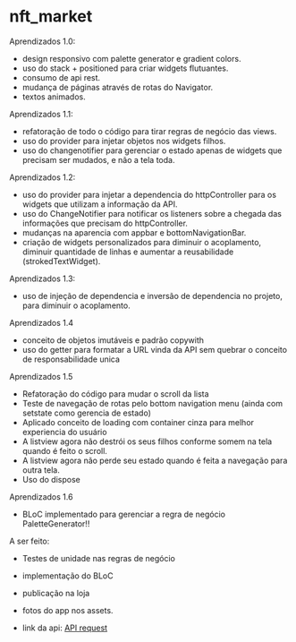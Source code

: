 # nft_market

Aprendizados 1.0:
- design responsivo com palette generator e gradient colors.
- uso do stack + positioned para criar widgets flutuantes.
- consumo de api rest.
- mudança de páginas através de rotas do Navigator.
- textos animados.


Aprendizados 1.1:
- refatoração de todo o código para tirar regras de negócio das views.
- uso do provider para injetar objetos nos widgets filhos.
- uso do changenotifier para gerenciar o estado apenas de widgets que precisam ser mudados, e não a tela toda.

Aprendizados 1.2:
- uso do provider para injetar a dependencia do httpController para os widgets que utilizam a informação da API.
- uso do ChangeNotifier para notificar os listeners sobre a chegada das informações que precisam do httpController.
- mudanças na aparencia com appbar e bottomNavigationBar.
- criação de widgets personalizados para diminuir o acoplamento, diminuir quantidade de linhas e aumentar a reusabilidade (strokedTextWidget).

Aprendizados 1.3:
- uso de injeção de dependencia e inversão de dependencia no projeto, para diminuir o acoplamento.

Aprendizados 1.4
- conceito de objetos imutáveis e padrão copywith
- uso do getter para formatar a URL vinda da API sem quebrar o conceito de responsabilidade unica

Aprendizados 1.5
- Refatoração do código para mudar o scroll da lista
- Teste de navegação de rotas pelo bottom navigation menu (ainda com setstate como gerencia de estado)
- Aplicado conceito de loading com container cinza para melhor experiencia do usuário
- A listview agora não destrói os seus filhos conforme somem na tela quando é feito o scroll.
- A listview agora não perde seu estado quando é feita a navegação para outra tela.
- Uso do dispose

Aprendizados 1.6
- BLoC implementado para gerenciar a regra de negócio PaletteGenerator!!

A ser feito:
- Testes de unidade nas regras de negócio
- implementação do BLoC
- publicação na loja

- fotos do app nos assets.
- link da api: [API request](https://eth-mainnet.alchemyapi.io/v2/demo/getNFTs/?owner=0xfAE46f94Ee7B2Acb497CEcAFf6Cff17F621c693D)

